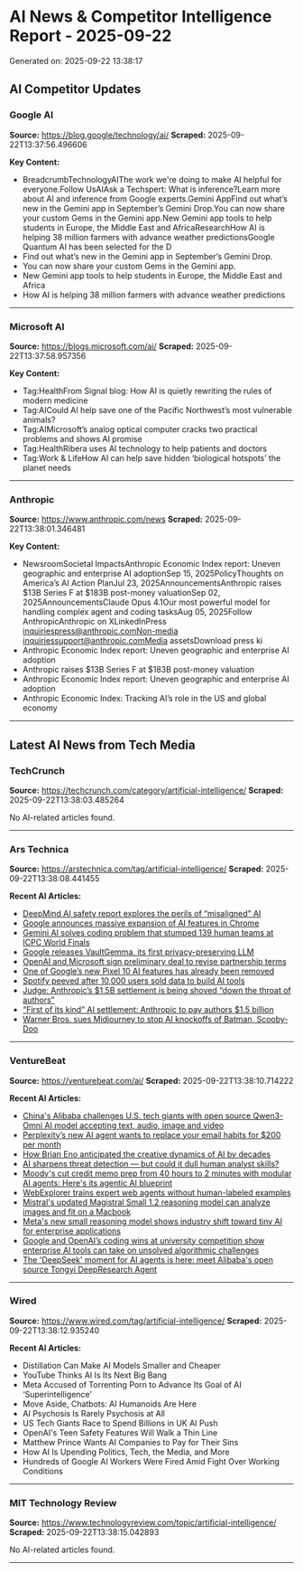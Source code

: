 # AI News & Competitor Intelligence Report - 2025-09-22

Generated on: 2025-09-22 13:38:17

## AI Competitor Updates

### Google AI
**Source:** https://blog.google/technology/ai/
**Scraped:** 2025-09-22T13:37:56.496606

**Key Content:**
- BreadcrumbTechnologyAIThe work we're doing to make AI helpful for everyone.Follow UsAIAsk a Techspert: What is inference?Learn more about AI and inference from Google experts.Gemini AppFind out what’s new in the Gemini app in September’s Gemini Drop.You can now share your custom Gems in the Gemini app.New Gemini app tools to help students in Europe, the Middle East and AfricaResearchHow AI is helping 38 million farmers with advance weather predictionsGoogle Quantum AI has been selected for the D
- Find out what’s new in the Gemini app in September’s Gemini Drop.
- You can now share your custom Gems in the Gemini app.
- New Gemini app tools to help students in Europe, the Middle East and Africa
- How AI is helping 38 million farmers with advance weather predictions

---

### Microsoft AI
**Source:** https://blogs.microsoft.com/ai/
**Scraped:** 2025-09-22T13:37:58.957356

**Key Content:**
- Tag:HealthFrom Signal blog: How AI is quietly rewriting the rules of modern medicine
- Tag:AICould AI help save one of the Pacific Northwest’s most vulnerable animals?
- Tag:AIMicrosoft’s analog optical computer cracks two practical problems and shows AI promise
- Tag:HealthRibera uses AI technology to help patients and doctors
- Tag:Work & LifeHow AI can help save hidden ‘biological hotspots’ the planet needs

---

### Anthropic
**Source:** https://www.anthropic.com/news
**Scraped:** 2025-09-22T13:38:01.346481

**Key Content:**
- NewsroomSocietal ImpactsAnthropic Economic Index report: Uneven geographic and enterprise AI adoptionSep 15, 2025PolicyThoughts on America’s AI Action PlanJul 23, 2025AnnouncementsAnthropic raises $13B Series F at $183B post-money valuationSep 02, 2025AnnouncementsClaude Opus 4.1Our most powerful model for handling complex agent and coding tasksAug 05, 2025Follow AnthropicAnthropic on XLinkedInPress inquiriespress@anthropic.comNon-media inquiriessupport@anthropic.comMedia assetsDownload press ki
- Anthropic Economic Index report: Uneven geographic and enterprise AI adoption
- Anthropic raises $13B Series F at $183B post-money valuation
- Anthropic Economic Index report: Uneven geographic and enterprise AI adoption
- Anthropic Economic Index: Tracking AI’s role in the US and global economy

---

## Latest AI News from Tech Media

### TechCrunch
**Source:** https://techcrunch.com/category/artificial-intelligence/
**Scraped:** 2025-09-22T13:38:03.485264

No AI-related articles found.

---

### Ars Technica
**Source:** https://arstechnica.com/tag/artificial-intelligence/
**Scraped:** 2025-09-22T13:38:08.441455

**Recent AI Articles:**
- [DeepMind AI safety report explores the perils of “misaligned” AI](https://arstechnica.com/google/2025/09/deepmind-ai-safety-report-explores-the-perils-of-misaligned-ai/)
- [Google announces massive expansion of AI features in Chrome](https://arstechnica.com/google/2025/09/google-announces-massive-expansion-of-ai-features-in-chrome/)
- [Gemini AI solves coding problem that stumped 139 human teams at ICPC World Finals](https://arstechnica.com/google/2025/09/google-gemini-earns-gold-medal-in-icpc-world-finals-coding-competition/)
- [Google releases VaultGemma, its first privacy-preserving LLM](https://arstechnica.com/ai/2025/09/google-releases-vaultgemma-its-first-privacy-preserving-llm/)
- [OpenAI and Microsoft sign preliminary deal to revise partnership terms](https://arstechnica.com/ai/2025/09/openai-and-microsoft-sign-preliminary-deal-to-revise-partnership-terms/)
- [One of Google’s new Pixel 10 AI features has already been removed](https://arstechnica.com/google/2025/09/google-pulls-daily-hub-ai-feature-from-pixel-10-phones/)
- [Spotify peeved after 10,000 users sold data to build AI tools](https://arstechnica.com/tech-policy/2025/09/spotify-peeved-after-10000-users-sold-data-to-build-ai-tools/)
- [Judge: Anthropic’s $1.5B settlement is being shoved “down the throat of authors”](https://arstechnica.com/tech-policy/2025/09/judge-anthropics-1-5b-settlement-is-being-shoved-down-the-throat-of-authors/)
- [“First of its kind” AI settlement: Anthropic to pay authors $1.5 billion](https://arstechnica.com/tech-policy/2025/09/first-of-its-kind-ai-settlement-anthropic-to-pay-authors-1-5-billion/)
- [Warner Bros. sues Midjourney to stop AI knockoffs of Batman, Scooby-Doo](https://arstechnica.com/tech-policy/2025/09/warner-bros-sues-midjourney-to-stop-ai-knockoffs-of-batman-scooby-doo/)

---

### VentureBeat
**Source:** https://venturebeat.com/ai/
**Scraped:** 2025-09-22T13:38:10.714222

**Recent AI Articles:**
- [China's Alibaba challenges U.S. tech giants with open source Qwen3-Omni AI model accepting text, audio, image and video](https://venturebeat.com/ai/chinas-alibaba-challenges-u-s-tech-giants-with-open-source-qwen3-omni-ai)
- [Perplexity’s new AI agent wants to replace your email habits for $200 per month](https://venturebeat.com/ai/perplexitys-new-ai-agent-wants-to-replace-your-email-habits-for-usd200-per)
- [How Brian Eno anticipated the creative dynamics of AI by decades](https://venturebeat.com/ai/how-brian-eno-anticipated-the-creative-dynamics-of-ai-by-decades)
- [AI sharpens threat detection — but could it dull human analyst skills?](https://venturebeat.com/security/ai-sharpens-threat-detection-but-could-it-dull-human-analyst-skills)
- [Moody's cut credit memo prep from 40 hours to 2 minutes with modular AI agents: Here's its agentic AI blueprint](https://venturebeat.com/ai/moodys-cut-credit-memo-prep-from-40-hours-to-2-minutes-with-modular-ai)
- [WebExplorer trains expert web agents without human-labeled examples](https://venturebeat.com/ai/webexplorer-trains-expert-web-agents-without-human-labeled-examples)
- [Mistral's updated Magistral Small 1.2 reasoning model can analyze images and fit on a Macbook](https://venturebeat.com/ai/mistrals-updated-magistral-small-1-2-reasoning-model-can-analyze-images-and)
- [Meta's new small reasoning model shows industry shift toward tiny AI for enterprise applications](https://venturebeat.com/ai/metas-new-small-reasoning-model-shows-industry-shift-toward-tiny-ai-for)
- [Google and OpenAI’s coding wins at university competition show enterprise AI tools can take on unsolved algorithmic challenges](https://venturebeat.com/ai/google-and-openais-coding-wins-at-university-competition-show-enterprise-ai)
- [The 'DeepSeek' moment for AI agents is here: meet Alibaba's open source Tongyi DeepResearch Agent](https://venturebeat.com/ai/the-deepseek-moment-for-ai-agents-is-here-meet-alibabas-open-source-tongyi)

---

### Wired
**Source:** https://www.wired.com/tag/artificial-intelligence/
**Scraped:** 2025-09-22T13:38:12.935240

**Recent AI Articles:**
- Distillation Can Make AI Models Smaller and Cheaper
- YouTube Thinks AI Is Its Next Big Bang
- Meta Accused of Torrenting Porn to Advance Its Goal of AI ‘Superintelligence’
- Move Aside, Chatbots: AI Humanoids Are Here
- AI Psychosis Is Rarely Psychosis at All
- US Tech Giants Race to Spend Billions in UK AI Push
- OpenAI's Teen Safety Features Will Walk a Thin Line
- Matthew Prince Wants AI Companies to Pay for Their Sins
- How AI Is Upending Politics, Tech, the Media, and More
- Hundreds of Google AI Workers Were Fired Amid Fight Over Working Conditions

---

### MIT Technology Review
**Source:** https://www.technologyreview.com/topic/artificial-intelligence/
**Scraped:** 2025-09-22T13:38:15.042893

No AI-related articles found.

---

